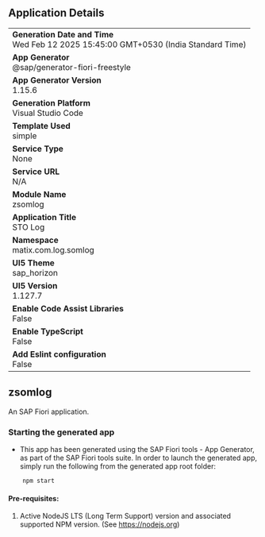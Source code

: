 ## Application Details
|               |
| ------------- |
|**Generation Date and Time**<br>Wed Feb 12 2025 15:45:00 GMT+0530 (India Standard Time)|
|**App Generator**<br>@sap/generator-fiori-freestyle|
|**App Generator Version**<br>1.15.6|
|**Generation Platform**<br>Visual Studio Code|
|**Template Used**<br>simple|
|**Service Type**<br>None|
|**Service URL**<br>N/A|
|**Module Name**<br>zsomlog|
|**Application Title**<br>STO Log|
|**Namespace**<br>matix.com.log.somlog|
|**UI5 Theme**<br>sap_horizon|
|**UI5 Version**<br>1.127.7|
|**Enable Code Assist Libraries**<br>False|
|**Enable TypeScript**<br>False|
|**Add Eslint configuration**<br>False|

## zsomlog

An SAP Fiori application.

### Starting the generated app

-   This app has been generated using the SAP Fiori tools - App Generator, as part of the SAP Fiori tools suite.  In order to launch the generated app, simply run the following from the generated app root folder:

```
    npm start
```

#### Pre-requisites:

1. Active NodeJS LTS (Long Term Support) version and associated supported NPM version.  (See https://nodejs.org)


